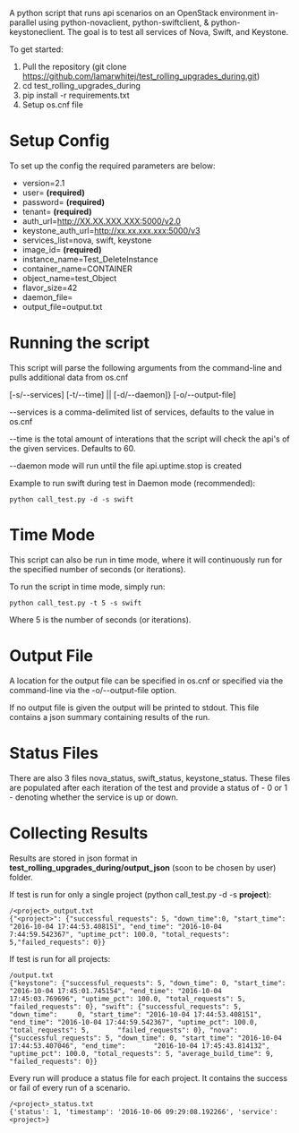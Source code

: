A python script that runs api scenarios on an OpenStack environment in-parallel using python-novaclient, python-swiftclient, & python-keystoneclient.  The goal is to test all services of Nova, Swift, and Keystone.

To get started:

1. Pull the repository (git clone https://github.com/lamarwhitej/test_rolling_upgrades_during.git)
2. cd test_rolling_upgrades_during
2. pip install -r requirements.txt
3. Setup os.cnf file

Setup Config
=============
To set up the config the required parameters are below:

  * version=2.1
  * user= __(required)__
  * password= __(required)__
  * tenant= __(required)__
  * auth_url=http://XX.XX.XXX.XXX:5000/v2.0
  * keystone_auth_url=http://xx.xx.xxx.xxx:5000/v3
  * services_list=nova, swift, keystone
  * image_id= __(required)__
  * instance_name=Test_DeleteInstance
  * container_name=CONTAINER
  * object_name=test_Object
  * flavor_size=42
  * daemon_file=
  * output_file=output.txt

Running the script
=================

This script will parse the following arguments from the command-line and pulls additional data from os.cnf

[-s/--services] [-t/--time] || [-d/--daemon]} [-o/--output-file]

--services is a comma-delimited list of services, defaults to the value in os.cnf

--time is the total amount of interations that the script will check the api's of the given services. Defaults to 60.

--daemon mode will run until the file api.uptime.stop is created

Example to run swift during test in Daemon mode (recommended):

    python call_test.py -d -s swift

Time Mode
===========

This script can also be run in time mode, where it will continuously run for the specified number of seconds (or iterations).

To run the script in time mode, simply run:

    python call_test.py -t 5 -s swift

Where 5 is the number of seconds (or iterations).

Output File
===========

A location for the output file can be specified in os.cnf or specified via the command-line via the -o/--output-file option.

If no output file is given the output will be printed to stdout.  This file contains a json summary containing results of the run.

Status Files
============

There are also 3 files nova_status, swift_status, keystone_status.  These files are populated after each iteration of the test and provide a status of - 0 or 1 - denoting whether the service is up or down.

Collecting Results
==================

Results are stored in json format in __test_rolling_upgrades_during/output_json__ (soon to be chosen by user) folder. 

If test is run for only a single project (python call_test.py -d -s __project__):

    /<project>_output.txt
    {"<project>": {"successful_requests": 5, "down_time":0, "start_time": "2016-10-04 17:44:53.408151", "end_time": "2016-10-04   
    7:44:59.542367", "uptime_pct": 100.0, "total_requests": 5,"failed_requests": 0}}
    
If test is run for all projects:

    /output.txt
    {"keystone": {"successful_requests": 5, "down_time": 0, "start_time": "2016-10-04 17:45:01.745154", "end_time": "2016-10-04             17:45:03.769696", "uptime_pct": 100.0, "total_requests": 5, "failed_requests": 0}, "swift": {"successful_requests": 5, "down_time":     0, "start_time": "2016-10-04 17:44:53.408151", "end_time": "2016-10-04 17:44:59.542367", "uptime_pct": 100.0, "total_requests": 5,       "failed_requests": 0}, "nova": {"successful_requests": 5, "down_time": 0, "start_time": "2016-10-04 17:44:53.407046", "end_time":       "2016-10-04 17:45:43.814132", "uptime_pct": 100.0, "total_requests": 5, "average_build_time": 9, "failed_requests": 0}}

Every run will produce a status file for each project.  It contains the success or fail of every run of a scenario.

    /<project>_status.txt
    {'status': 1, 'timestamp': '2016-10-06 09:29:08.192266', 'service': <project>}
